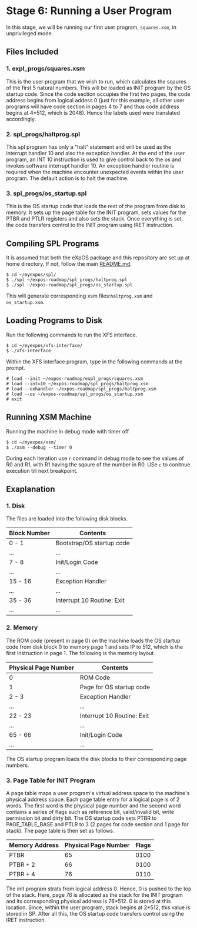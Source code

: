 # Stage 6: Running a User Program

In this stage, we will be running our first user program, `squares.xsm`, in unprivileged mode.

## Files Included

### 1. expl_progs/squares.xsm

This is the user program that we wish to run, which calculates the sqaures of the first 5 natural numbers. This will be loaded as INIT program by the OS startup code. Since the code section occupies the first two pages, the code address begins from logical addess 0 (just for this example, all other user programs will have code section in pages 4 to 7 and thus code address begins at 4\*512, which is 2048). Hence the labels used were translated accordingly.

### 2. spl_progs/haltprog.spl

This spl program has only a "halt" statement and will be used as the interrupt handler 10 and also the exception handler. At the end of the user program, an INT 10 instruction is used to give control back to the os and invokes software interrupt handler 10. An exception handler routine is required when the machine encounter unexpected events within the user program. The default action is to halt the machine.

### 3. spl_progs/os_startup.spl

This is the OS startup code that loads the rest of the program from disk to memory. It sets up the page table for the INIT program, sets values for the PTBR and PTLR registers and also sets the stack. Once everything is set, the code transfers control to the INIT program using IRET instruction.

## Compiling SPL Programs

It is assumed that both the eXpOS package and this repository are set up at home directory. If not, follow the main [README.md](/README.md).

```
$ cd ~/myexpos/spl/
$ ./spl ~/expos-roadmap/spl_progs/haltprog.spl
$ ./spl ~/expos-roadmap/spl_progs/os_startup.spl
```

This will generate corresponding xsm files:`haltprog.xsm` and `os_startup.xsm`.

## Loading Programs to Disk

Run the following commands to run the XFS interface.

```
$ cd ~/myexpos/xfs-interface/
$ ./xfs-interface
```

Within the XFS interface program, type in the following commands at the prompt.

```
# load --init ~/expos-roadmap/expl_progs/squares.xsm
# load --int=10 ~/expos-roadmap/spl_progs/haltprog.xsm
# load --exhandler ~/expos-roadmap/spl_progs/haltprog.xsm
# load --os ~/expos-roadmap/spl_progs/os_startup.xsm
# exit
```

## Running XSM Machine

Running the machine in debug mode with timer off.

```
$ cd ~/myexpos/xsm/
$ ./xsm --debug --timer 0
```

During each iteration use `r` command in debug mode to see the values of R0 and R1, with R1 having the sqaure of the number in R0. USe `c` to conitnue execution till next breakpoint.

## Exaplanation

### 1. Disk

The files are loaded into the following disk blocks.

| Block Number | Contents |
|---|---|
| 0 - 1 | Bootstrap/OS startup code |
| ... | ... |
| 7 - 8 | Init/Login Code |
| ... | ... |
| 15 - 16 | Exception Handler |
| ... | ... |
| 35 - 36 | Interrupt 10 Routine: Exit |
| ... | ... |

### 2. Memory

The ROM code (present in page 0) on the machine loads the OS startup code from disk block 0 to memory page 1 and sets IP to 512, which is the first instruction in page 1. The following is the memory layout.

| Physical Page Number | Contents |
|---|---|
| 0 | ROM Code |
| 1 | Page for OS startup code |
| 2 - 3 | Exception Handler |
| ... | ... |
| 22 - 23 | Interrupt 10 Routine: Exit |
| ... | ... |
| 65 - 66 | Init/Login Code |
| ... | ... |

The OS startup program loads the disk blocks to their corresponding page numbers.

### 3. Page Table for INIT Program

A page table maps a user program's virtual address space to the machine's physical address space. Each page table entry for a logical page is of 2 words. The first word is the physical page number and the second word contains a series of flags such as reference bit, valid/invalid bit, write permission bit and dirty bit. The OS startup code sets PTBR to PAGE_TABLE_BASE and PTLR to 3 (2 pages for code section and 1 page for stack). The page table is then set as follows.

| Memory Address | Physical Page Number | Flags |
|---|---|---|
| PTBR | 65 | 0100 |
| PTBR + 2 | 66 | 0100 |
| PTBR + 4 | 76 | 0110 |

The init program strats from logical address 0. Hence, 0 is pushed to the top of the stack. Here, page 76 is allocated as the stack for the INIT program and its corresponding physical address is 76\*512. 0 is stored at this location. Since, within the user program, stack begins at 2\*512, this value is stored in SP. After all this, the OS startup code transfers control using the IRET instruction.

